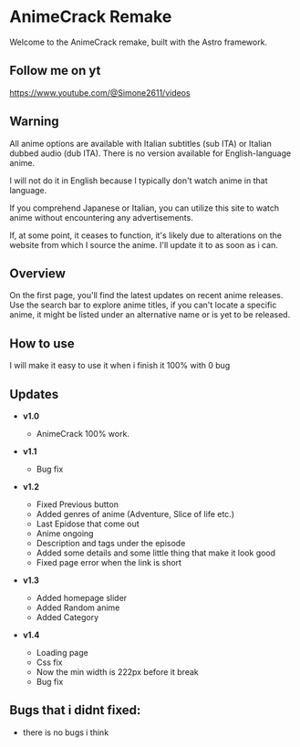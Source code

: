 # AnimeCrack Remake

Welcome to the AnimeCrack remake, built with the Astro framework.

## Follow me on yt

https://www.youtube.com/@Simone2611/videos

## Warning

All anime options are available with Italian subtitles (sub ITA) or Italian dubbed audio (dub ITA). There is no version available for English-language anime.

I will not do it in English because I typically don't watch anime in that language.

If you comprehend Japanese or Italian, you can utilize this site to watch anime without encountering any advertisements.

If, at some point, it ceases to function, it's likely due to alterations on the website from which I source the anime. I'll update it to as soon as i can.

## Overview

On the first page, you'll find the latest updates on recent anime releases. Use the search bar to explore anime titles, if you can't locate a specific anime, it might be listed under an alternative name or is yet to be released.

## How to use

I will make it easy to use it when i finish it 100% with 0 bug

## Updates

- **v1.0**

  - AnimeCrack 100% work.

- **v1.1**

  - Bug fix

- **v1.2**

  - Fixed Previous button
  - Added genres of anime (Adventure, Slice of life etc.)
  - Last Epidose that come out
  - Anime ongoing
  - Description and tags under the episode
  - Added some details and some little thing that make it look good
  - Fixed page error when the link is short

- **v1.3**

  - Added homepage slider
  - Added Random anime
  - Added Category

- **v1.4**
  - Loading page
  - Css fix
  - Now the min width is 222px before it break
  - Bug fix

## Bugs that i didnt fixed:

- there is no bugs i think
